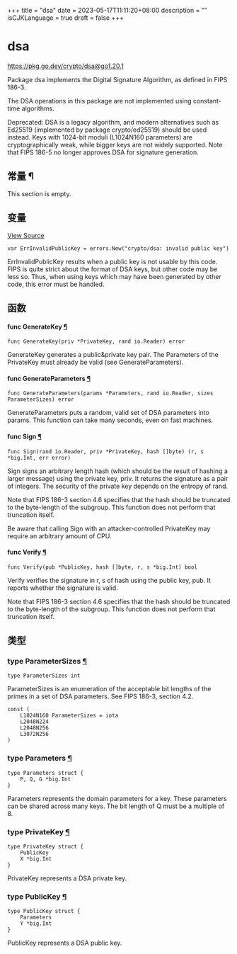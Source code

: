 +++
title = "dsa"
date = 2023-05-17T11:11:20+08:00
description = ""
isCJKLanguage = true
draft = false
+++
# dsa

https://pkg.go.dev/crypto/dsa@go1.20.1



Package dsa implements the Digital Signature Algorithm, as defined in FIPS 186-3.

The DSA operations in this package are not implemented using constant-time algorithms.

Deprecated: DSA is a legacy algorithm, and modern alternatives such as Ed25519 (implemented by package crypto/ed25519) should be used instead. Keys with 1024-bit moduli (L1024N160 parameters) are cryptographically weak, while bigger keys are not widely supported. Note that FIPS 186-5 no longer approves DSA for signature generation.













## 常量 ¶

This section is empty.

## 变量

[View Source](https://cs.opensource.google/go/go/+/go1.20.1:src/crypto/dsa/dsa.go;l=46)

```
var ErrInvalidPublicKey = errors.New("crypto/dsa: invalid public key")
```

ErrInvalidPublicKey results when a public key is not usable by this code. FIPS is quite strict about the format of DSA keys, but other code may be less so. Thus, when using keys which may have been generated by other code, this error must be handled.

## 函数

#### func GenerateKey [¶](https://pkg.go.dev/crypto/dsa@go1.20.1#GenerateKey)

```
func GenerateKey(priv *PrivateKey, rand io.Reader) error
```

GenerateKey generates a public&private key pair. The Parameters of the PrivateKey must already be valid (see GenerateParameters).

#### func GenerateParameters [¶](https://pkg.go.dev/crypto/dsa@go1.20.1#GenerateParameters)

```
func GenerateParameters(params *Parameters, rand io.Reader, sizes ParameterSizes) error
```

GenerateParameters puts a random, valid set of DSA parameters into params. This function can take many seconds, even on fast machines.

#### func Sign [¶](https://pkg.go.dev/crypto/dsa@go1.20.1#Sign)

```
func Sign(rand io.Reader, priv *PrivateKey, hash []byte) (r, s *big.Int, err error)
```

Sign signs an arbitrary length hash (which should be the result of hashing a larger message) using the private key, priv. It returns the signature as a pair of integers. The security of the private key depends on the entropy of rand.

Note that FIPS 186-3 section 4.6 specifies that the hash should be truncated to the byte-length of the subgroup. This function does not perform that truncation itself.

Be aware that calling Sign with an attacker-controlled PrivateKey may require an arbitrary amount of CPU.

#### func Verify [¶](https://pkg.go.dev/crypto/dsa@go1.20.1#Verify)

```
func Verify(pub *PublicKey, hash []byte, r, s *big.Int) bool
```

Verify verifies the signature in r, s of hash using the public key, pub. It reports whether the signature is valid.

Note that FIPS 186-3 section 4.6 specifies that the hash should be truncated to the byte-length of the subgroup. This function does not perform that truncation itself.

## 类型

### type ParameterSizes [¶](https://pkg.go.dev/crypto/dsa@go1.20.1#ParameterSizes)

```
type ParameterSizes int
```

ParameterSizes is an enumeration of the acceptable bit lengths of the primes in a set of DSA parameters. See FIPS 186-3, section 4.2.

```
const (
	L1024N160 ParameterSizes = iota
	L2048N224
	L2048N256
	L3072N256
)
```

### type Parameters [¶](https://pkg.go.dev/crypto/dsa@go1.20.1#Parameters)

```
type Parameters struct {
	P, Q, G *big.Int
}
```

Parameters represents the domain parameters for a key. These parameters can be shared across many keys. The bit length of Q must be a multiple of 8.

### type PrivateKey [¶](https://pkg.go.dev/crypto/dsa@go1.20.1#PrivateKey)

```
type PrivateKey struct {
	PublicKey
	X *big.Int
}
```

PrivateKey represents a DSA private key.

### type PublicKey [¶](https://pkg.go.dev/crypto/dsa@go1.20.1#PublicKey)

```
type PublicKey struct {
	Parameters
	Y *big.Int
}
```

PublicKey represents a DSA public key.